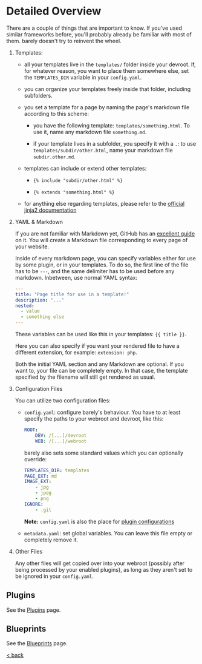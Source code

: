 # Detailed Overview

There are a couple of things that are important to know. If you've used similar frameworks before, you'll probably already be familiar with most of them. barely doesn't try to reinvent the wheel.

1. Templates:

	- all your templates live in the `templates/` folder inside your devroot. If, for whatever reason, you want to place them somewhere else, set the `TEMPLATES_DIR` variable in your `config.yaml`.

	- you can organize your templates freely inside that folder, including subfolders.

	- you set a template for a page by naming the page's markdown file according to this scheme:

		- you have the following template: `templates/something.html`. To use it, name any markdown file `something.md`.

		- if your template lives in a subfolder, you specify it with a `.`: to use `templates/subdir/other.html`, name your markdown file `subdir.other.md`.

	- templates can include or extend other templates:

		- `{% include "subdir/other.html" %}`

		- `{% extends "something.html" %}`

	- for anything else regarding templates, please refer to the [official jinja2 documentation](https://jinja.palletsprojects.com/en/3.0.x/)

2. YAML & Markdown

	If you are not familiar with Markdown yet, GitHub has an [excellent guide](https://guides.github.com/features/mastering-markdown/) on it. You will create a Markdown file corresponding to every page of your website.

	Inside of every markdown page, you can specify variables either for use by some plugin, or in your templates. To do so, the first line of the file has to be `---`, and the same delimiter has to be used before any markdown.
	Inbetween, use normal YAML syntax:
	```yaml
	---
	title: "Page title for use in a template!"
	description: "..."
	nested:
	  - value
	  - something else
	---
	```
	These variables can be used like this in your templates: `{{ title }}`.

	Here you can also specify if you want your rendered file to have a different extension, for example: `extension: php`. 

	Both the initial YAML section and any Markdown are optional. If you want to, your file can be completely empty. In that case, the template specified by the filename will still get rendered as usual.

3. Configuration Files

	You can utilize two configuration files:
	- `config.yaml`: configure barely's behaviour. You have to at least specify the paths to your webroot and devroot, like this:
		```yaml
		ROOT:
			DEV: /[...]/devroot
			WEB: /[...]/webroot
		```

		barely also sets some standard values which you can optionally override:
		```yaml
		TEMPLATES_DIR: templates
		PAGE_EXT: md
		IMAGE_EXT:
		    - jpg
		    - jpeg
		    - png
		IGNORE:
		    - .git
		```

		**Note:** `config.yaml` is also the place for [plugin configurations](plugins.md)

	- `metadata.yaml`: set global variables. You can leave this file empty or completely remove it.

4. Other Files

	Any other files will get copied over into your webroot (possibly after being processed by your enabled plugins), as long as they aren't set to be ignored in your `config.yaml`.

## Plugins

See the [Plugins](plugins.md) page.

## Blueprints

See the [Blueprints](blueprints.md) page.

[< back](README.md)

